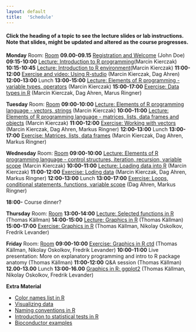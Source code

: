 ```yaml
---
layout: default
title:  'Schedule'
---
```


#### Click the heading of a topic to see the lecture slides or lab instructions. Note that slides, might be updated and altered as the course progresses.

**Monday**
Room: [Room](files/bmc_map.jpg)
**09.00-09.15** [Registration and Welcome](Lectures/XXX.pdf) (John Doe)
**09:15-10:00** [Lecture: Introduction to R programming](Lectures/Lecture_1_-_Introduction.pdf)(Marcin Kierczak)
**10:15-10:45** [Lecture: Introduction to R environment](Lectures/Lecture_2_-_REnvironment.pdf)(Marcin Kierczak)
**11:00-12:00** [Exercise and video: Using R-studio]() (Marcin Kierczak, Dag Ahren)
**12:00-13:00** Lunch
**13:00-15:00** [Lecture: Elements of R programming - variable types, operators](Lectures/Lecture_3_-_Elements1.pdf) (Marcin Kierczak)
**15:00-17:00** [Exercise: Data types in R](Exercises/DataTypes) (Marcin Kierczak, Dag Ahren, Marus Ringner)

**Tuesday**
Room: [Room](files/bmc_map.jpg)
**09:00-10:00** [Lecture: Elements of R programming language - vectors, strings](Lectures/Lecture_4_-_Elements2.pdf) (Marcin Kierczak)
**10:00-11:00** [Lecture: Elements of R programming language - matrices, lists, data frames and objects](Lectures/Lecture_5_-_Elements3.pdf) (Marcin Kierczak)
**11:00-12:00** [Exercise: Working with vectors](Exercises/Vectors) (Marcin Kierczak, Dag Ahren, Markus Ringner)
**12:00-13:00** Lunch
**13:00-17:00** [Exercise: Matrices, lists, data frames](Exercises/Dataframes) (Marcin Kierczak, Dag Ahren, Markus Ringner)

**Wednesday**
Room: [Room](files/bmc_map.jpg)
**09:00-10:00** [Lecture: Elements of R programming language - control structures, iteration, recursion, variable scope](Lectures/Lecture_6_-_Elements4.pdf) (Marcin Kierczak)
**10:00-11:00** [Lecture: Loading data into R](Lectures/Lecture_7_-_Loading_data.pdf) (Marcin Kierczak)
**11:00-12:00** [Exercise: Loding data](Exercises/LoadData) (Marcin Kierczak, Dag Ahren, Markus Ringner)
**12:00-13:00** Lunch
**13:00-17:00** [Exercise: Loops, conditional statements, functions, variable scope](Exercises/Loops) (Dag Ahren, Markus Ringner)

**18:00-** Course dinner?

**Thursday**
Room: [Room](files/bmc_map.jpg)
**13:00-14:00** [Lecture: Selected functions in R](Lecture/XXX.pdf) (Thomas Källman)
**14:00-15:00** [Lecture: Graphics in R](Lecture/PlotHandson) (Thomas Källman)
**15:00-17:00** [Exercise: Graphics in R](Exercise/PlotHandson) (Thomas Källman, Nikolay Oskolkov, Fredrik Levander)

**Friday**
Room: [Room](files/bmc_map.jpg)
**09:00-10:00** [Exercise: Graphics in R ctd](Exercise/PlotHandson) (Thomas Källman, Nikolay Oskolkov, Fredrik Levander)
**10:00-11:00** Live presentation: More on explanatory programming and intro to R package anatomy (Thomas Källman)
**11:00-12:00** Q&A session (Thomas Källman)
**12.00-13.00** Lunch
**13:00-16.00** [Graphics in R: ggplot2](Exercises/ggplots) (Thomas Källman, Nikolay Oskolkov, Fredrik Levander)

**Extra Material**
- [Color names list in R](files/Rcolor.pdf)
- [Visualizing data](files/rules_for_using_color.pdf)
- [Naming conventions in R](files/Rnaming.pdf)
- [Introduction to statistical tests in R](files/statests.pdf)
- [Bioconductor examples](https://f1000research.com/channels/bioconductor)
